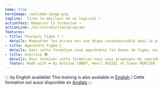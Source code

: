 ```yaml
---
home: true
heroImage: /welcome-image.png
tagline:  Tirez le meilleur de ce logiciel !
actionText: Démarrer la formation →
actionLink: /en/introduction/program/
features:
- title: Pourquoi Figma ? 💡
  details: Maquetter les écrans est une étape incontournable dans le processus de création d'une application. Figma s'impose quant à lui comme leader du marché mondial avec son interface intuitive et son positionnement collaboratif.
- title: Apprendre Figma 🎨
  details: Dans cette formation vous apprendrez les bases de Figma, mais aussi les fonctionnalités avancées et les bonnes pratiques pour concevoir et organiser un fichier Figma.
- title: Exercice 📚
  details: Pour terminer cette formation nous vous proposons de reproduire un écran d'une application connue. A vous de vous poser les bonnes questions !
  footer: Made with ❤️ by Antoine CANDY, Henri OUZIEL et Simon MERCIER - Worldline 2023
---
```


::: tip English available!
This training is also available in [English](/en/) / Cette formation est aussi disponible en [Anglais](/en/)
:::